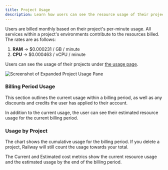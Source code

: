 ```yaml
---
title: Project Usage
description: Learn how users can see the resource usage of their projects.
---
```


Users are billed monthly based on their project's per-minute usage.  All services within a project's environments contribute to the resources billed. The rates are as follows:
1. **RAM** → $0.000231 / GB / minute
2. **CPU** → $0.000463 / vCPU / minute

Users can see the usage of their projects under <a href="https://railway.com/account/usage" target="_blank">the usage page</a>.

<Image src="https://res.cloudinary.com/railway/image/upload/v1631917786/docs/project-usage_gd43fq.png"
alt="Screenshot of Expanded Project Usage Pane"
layout="intrinsic"
width={491} height={286} quality={80} />

### Billing Period Usage

This section outlines the current usage within a billing period, as well as any discounts and credits the user has applied to their account.

In addition to the current usage, the user can see their estimated resource usage for the current billing period.


### Usage by Project
The chart shows the cumulative usage for the billing period. If you delete a project, Railway will still count the usage towards your total.

The Current and Estimated cost metrics show the current resource usage and the estimated usage by the end of the billing period.

